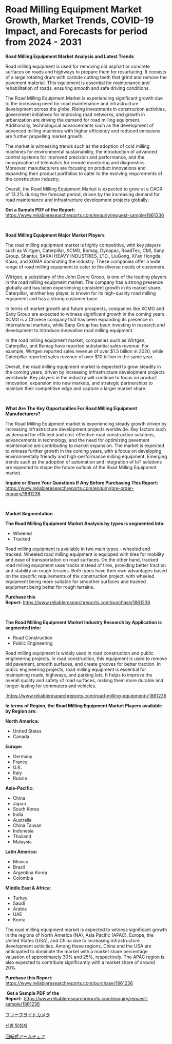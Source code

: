 <p><h1>Road Milling Equipment Market Growth, Market Trends, COVID-19 Impact, and Forecasts for period from 2024 - 2031</h1></p><p><strong>Road Milling Equipment Market Analysis and Latest Trends</strong></p>
<p><p>Road milling equipment is used for removing old asphalt or concrete surfaces on roads and highways to prepare them for resurfacing. It consists of a large rotating drum with carbide cutting teeth that grind and remove the pavement material. This equipment is essential for maintenance and rehabilitation of roads, ensuring smooth and safe driving conditions.</p><p>The Road Milling Equipment Market is experiencing significant growth due to the increasing need for road maintenance and infrastructure development across the globe. Rising investments in construction activities, government initiatives for improving road networks, and growth in urbanization are driving the demand for road milling equipment. Additionally, technological advancements such as the development of advanced milling machines with higher efficiency and reduced emissions are further propelling market growth.</p><p>The market is witnessing trends such as the adoption of cold milling machines for environmental sustainability, the introduction of advanced control systems for improved precision and performance, and the incorporation of telematics for remote monitoring and diagnostics. Moreover, manufacturers are focusing on product innovations and expanding their product portfolios to cater to the evolving requirements of the construction industry.</p><p>Overall, the Road Milling Equipment Market is expected to grow at a CAGR of 13.2% during the forecast period, driven by the increasing demand for road maintenance and infrastructure development projects globally.</p></p>
<p><strong>Get a Sample PDF of the Report:&nbsp;</strong> <a href="https://www.reliableresearchreports.com/enquiry/request-sample/1861236">https://www.reliableresearchreports.com/enquiry/request-sample/1861236</a></p>
<p>&nbsp;</p>
<p><strong>Road Milling Equipment Major Market Players</strong></p>
<p><p>The road milling equipment market is highly competitive, with key players such as Wirtgen, Caterpillar, XCMG, Bomag, Dynapac, RoadTec, CMI, Sany Group, Shantui, SAKAI HEAVY INDUSTRIES, LTD., LiuGong, Xi'an Hongda, Kaiao, and XGMA dominating the industry. These companies offer a wide range of road milling equipment to cater to the diverse needs of customers.</p><p>Wirtgen, a subsidiary of the John Deere Group, is one of the leading players in the road milling equipment market. The company has a strong presence globally and has been experiencing consistent growth in its market share. Caterpillar, another key player, is known for its high-quality road milling equipment and has a strong customer base.</p><p>In terms of market growth and future prospects, companies like XCMG and Sany Group are expected to witness significant growth in the coming years. XCMG is a Chinese company that has been expanding its presence in international markets, while Sany Group has been investing in research and development to introduce innovative road milling equipment.</p><p>In the road milling equipment market, companies such as Wirtgen, Caterpillar, and Bomag have reported substantial sales revenue. For example, Wirtgen reported sales revenue of over $1.5 billion in 2020, while Caterpillar reported sales revenue of over $10 billion in the same year.</p><p>Overall, the road milling equipment market is expected to grow steadily in the coming years, driven by increasing infrastructure development projects worldwide. Key players in the industry will continue to focus on product innovation, expansion into new markets, and strategic partnerships to maintain their competitive edge and capture a larger market share.</p></p>
<p>&nbsp;</p>
<p><strong>What Are The Key Opportunities For Road Milling Equipment Manufacturers?</strong></p>
<p><p>The Road Milling Equipment market is experiencing steady growth driven by increasing infrastructure development projects worldwide. Key factors such as demand for efficient and cost-effective road construction solutions, advancements in technology, and the need for optimizing pavement maintenance are contributing to market expansion. The market is expected to witness further growth in the coming years, with a focus on developing environmentally friendly and high-performance milling equipment. Emerging trends such as the adoption of automation and integration of IoT solutions are expected to shape the future outlook of the Road Milling Equipment market.</p></p>
<p><strong>Inquire or Share Your Questions If Any Before Purchasing This Report:</strong> <a href="https://www.reliableresearchreports.com/enquiry/pre-order-enquiry/1861236">https://www.reliableresearchreports.com/enquiry/pre-order-enquiry/1861236</a></p>
<p>&nbsp;</p>
<p><strong>Market Segmentation</strong></p>
<p><strong>The Road Milling Equipment Market Analysis by types is segmented into:</strong></p>
<p><ul><li>Wheeled</li><li>Tracked</li></ul></p>
<p><p>Road milling equipment is available in two main types - wheeled and tracked. Wheeled road milling equipment is equipped with tires for mobility and ease of transportation on road surfaces. On the other hand, tracked road milling equipment uses tracks instead of tires, providing better traction and stability on rough terrains. Both types have their own advantages based on the specific requirements of the construction project, with wheeled equipment being more suitable for smoother surfaces and tracked equipment being better for rough terrains.</p></p>
<p><strong>Purchase this Report:&nbsp;</strong><a href="https://www.reliableresearchreports.com/purchase/1861236">https://www.reliableresearchreports.com/purchase/1861236</a></p>
<p>&nbsp;</p>
<p><strong>The Road Milling Equipment Market Industry Research by Application is segmented into:</strong></p>
<p><ul><li>Road Construction</li><li>Public Engineering</li></ul></p>
<p><p>Road milling equipment is widely used in road construction and public engineering projects. In road construction, this equipment is used to remove old pavement, smooth surfaces, and create grooves for better traction. In public engineering projects, road milling equipment is essential for maintaining roads, highways, and parking lots. It helps to improve the overall quality and safety of road surfaces, making them more durable and longer-lasting for commuters and vehicles.</p></p>
<p><a href="https://www.reliableresearchreports.com/road-milling-equipment-r1861236">&nbsp;https://www.reliableresearchreports.com/road-milling-equipment-r1861236</a></p>
<p><strong>In terms of Region, the Road Milling Equipment Market Players available by Region are:</strong></p>
<p>
    <p> <strong> North America: </strong>
        <ul>
            <li>United States</li>
            <li>Canada</li>
        </ul>
        </p> 
    <p> <strong> Europe: </strong>
        <ul>
            <li>Germany</li>
            <li>France</li>
            <li>U.K.</li>
            <li>Italy</li>
            <li>Russia</li>
        </ul>
        </p> 
    <p> <strong> Asia-Pacific: </strong>
        <ul>
            <li>China</li>
            <li>Japan</li>
            <li>South Korea</li>
            <li>India</li>
            <li>Australia</li>
            <li>China Taiwan</li>
            <li>Indonesia</li>
            <li>Thailand</li>
            <li>Malaysia</li>
        </ul>
        </p> 
    <p> <strong> Latin America: </strong>
        <ul>
            <li>Mexico</li>
            <li>Brazil</li>
            <li>Argentina Korea</li>
            <li>Colombia</li>
        </ul>
        </p> 
    <p> <strong> Middle East & Africa: </strong>
        <ul>
            <li>Turkey</li>
            <li>Saudi</li>
            <li>Arabia</li>
            <li>UAE</li>
            <li>Korea</li>
        </ul>
    </p>
    </p>
<p><p>The road milling equipment market is expected to witness significant growth in the regions of North America (NA), Asia Pacific (APAC), Europe, the United States (USA), and China due to increasing infrastructure development activities. Among these regions, China and the USA are anticipated to dominate the market with a market share percentage valuation of approximately 30% and 25%, respectively. The APAC region is also expected to contribute significantly with a market share of around 20%.</p></p>
<p><strong>Purchase this Report: </strong><a href="https://www.reliableresearchreports.com/purchase/1861236">https://www.reliableresearchreports.com/purchase/1861236</a></p>
<p>&nbsp;<strong>Get a Sample PDF of the Report:&nbsp;&nbsp;</strong><a href="https://www.reliableresearchreports.com/enquiry/request-sample/1861236">https://www.reliableresearchreports.com/enquiry/request-sample/1861236</a></p>
<p><strong></strong></p>
<p><p><a href="https://medium.com/@craigurcottrte8/%E8%87%AA%E7%94%B1%E9%A3%9B%E8%A1%8C%E3%82%AB%E3%83%A1%E3%83%A9%E5%B8%82%E5%A0%B4%E3%83%A1%E3%83%88%E3%83%AA%E3%83%83%E3%82%AF%E3%82%B9%E3%81%AE%E8%A7%A3%E8%AA%AD-%E5%B8%82%E5%A0%B4%E3%82%B7%E3%82%A7%E3%82%A2-%E3%83%88%E3%83%AC%E3%83%B3%E3%83%89-%E6%88%90%E9%95%B7%E3%83%91%E3%82%BF%E3%83%BC%E3%83%B3-76f15db9d18a">フリーフライトカメラ</a></p><p><a href="https://medium.com/@lottierunte44/%EC%8B%A0%EB%B0%9C-%ED%98%90%EC%98%A4-%EC%A0%9C%EA%B1%B0%EC%A0%9C-%EC%8B%9C%EC%9E%A5-2031%EB%85%84%EA%B9%8C%EC%A7%80%EC%9D%98-%ED%8A%B8%EB%A0%8C%EB%93%9C-%EC%98%88%EC%B8%A1-%EB%B0%8F-%EA%B2%BD%EC%9F%81-%EB%B6%84%EC%84%9D-7a50d524844f">신발 탈취제</a></p><p><a href="https://medium.com/@aurelianghideanu2022/%E3%82%B9%E3%82%A4%E3%83%99%E3%83%AB%E3%82%A2%E3%83%BC%E3%83%A0%E3%83%81%E3%82%A7%E3%82%A2%E5%B8%82%E5%A0%B4%E3%81%AE%E5%B1%95%E6%9C%9B-%E6%A5%AD%E7%95%8C%E6%A6%82%E8%A6%81%E3%81%A8%E4%BA%88%E6%B8%AC-2024%E5%B9%B4%E3%81%8B%E3%82%892031%E5%B9%B4-863f68113f52">回転式アームチェア</a></p></p>